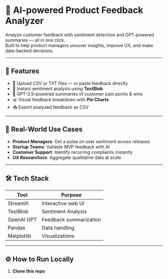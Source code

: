 # 🧠 AI-powered Product Feedback Analyzer

Analyze customer feedback with sentiment detection and GPT-powered summaries — all in one click.  
Built to help product managers uncover insights, improve UX, and make data-backed decisions.

---

## 🚀 Features

- 📄 Upload CSV or TXT files — or paste feedback directly
- 🧠 Instant sentiment analysis using **TextBlob**
- 💬 GPT-3.5–powered summaries of customer pain points & wins
- 📊 Visual feedback breakdown with **Pie Charts**
- 📥 Export analyzed feedback as CSV

---

## 👀 Real-World Use Cases

- **Product Managers**: Get a pulse on user sentiment across releases
- **Startup Teams**: Validate MVP feedback with AI
- **Customer Support**: Identify recurring complaints instantly
- **UX Researchers**: Aggregate qualitative data at scale

---

## 🛠 Tech Stack

| Tool        | Purpose                          |
|-------------|----------------------------------|
| Streamlit   | Interactive web UI               |
| TextBlob    | Sentiment Analysis               |
| OpenAI GPT  | Feedback summarization           |
| Pandas      | Data handling                    |
| Matplotlib  | Visualizations                   |

---

## ⚙️ How to Run Locally

1. **Clone this repo**
```bash

